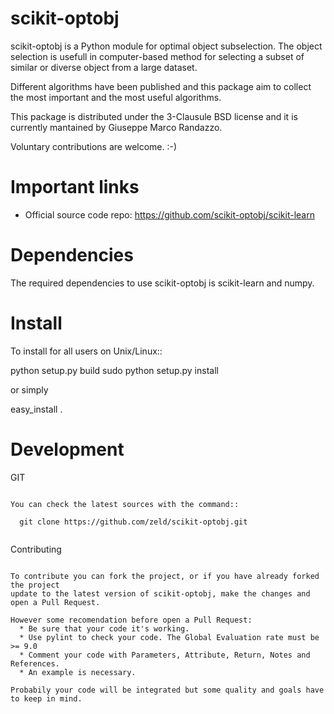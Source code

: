 scikit-optobj
=============

scikit-optobj is a Python module for optimal object subselection.
The object selection is usefull in computer-based method 
for selecting a subset of similar or diverse object from a large dataset.

Different algorithms have been published and this package aim to collect 
the most important and the most useful algorithms.

This package is distributed under the 3-Clausule BSD license 
and it is currently mantained by Giuseppe Marco Randazzo. 

Voluntary contributions are welcome. :-)

Important links
===============

- Official source code repo: https://github.com/scikit-optobj/scikit-learn

Dependencies
============

The required dependencies to use scikit-optobj is scikit-learn and numpy.


Install
=======

To install for all users on Unix/Linux::

  python setup.py build
  sudo python setup.py install

or simply

  easy_install .

Development
===========

GIT
~~~

You can check the latest sources with the command::

  git clone https://github.com/zeld/scikit-optobj.git
  
~~~

Contributing
~~~~~~~~~~~~~

To contribute you can fork the project, or if you have already forked the project
update to the latest version of scikit-optobj, make the changes and open a Pull Request.

However some recomendation before open a Pull Request:
  * Be sure that your code it's working.
  * Use pylint to check your code. The Global Evaluation rate must be >= 9.0
  * Comment your code with Parameters, Attribute, Return, Notes and References.
  * An example is necessary.
  
Probabily your code will be integrated but some quality and goals have to keep in mind.
